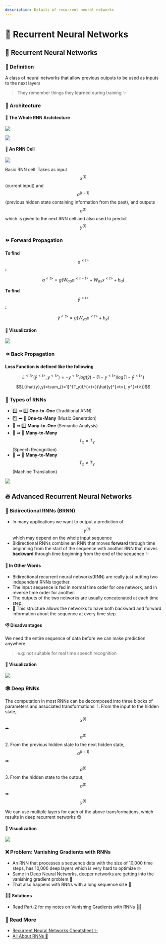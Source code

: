 ```yaml
---
description: Details of recurrent neural networks
---
```


# 🔄 Recurrent Neural Networks

## 🔄 Recurrent Neural Networks

### 🔎 Definition

A class of neural networks that allow previous outputs to be used as inputs to the next layers

> They remember things they learned during training ✨

### 🧱 Architecture

#### 🔶 The Whole RNN Architecture

![](../.gitbook/assets/rnnstructure2.png)

![](../.gitbook/assets/rnnstructure.png)

#### 🧩 An RNN Cell

![](../.gitbook/assets/rnncell.png)

Basic RNN cell. Takes as input $$x^{⟨t⟩}$$ \(current input\) and $$a^{⟨t−1⟩}$$ \(previous hidden state containing information from the past\), and outputs $$a^{⟨t⟩}$$ which is given to the next RNN cell and also used to predict $$y^{⟨t⟩}$$

### ⏩ Forward Propagation

**To find** $$a^{<t>}$$**:**

$$a^{<t>}=g(W_{aa}a^{<t-1>}+W_{ax}x^{<t>}+b_a)$$

**To find** $$\hat{y}^{<t>}$$**:**

$$\hat{y}^{<t>} = g(W_{ya}a^{<t>}+b_y)$$

#### 👀 Visualization

![](../.gitbook/assets/rnnforwardvis.png)

### ⏪ Back Propagation

**Loss Function is defined like the following**

$$L^{<t>}(\hat{y}^{<t>}, y^{<t>})=-y^{<t>}log(\hat{y})-(1-y^{<t>})log(1-\hat{y}^{<t>})$$

$$L(\hat{y},y)=\sum_{t=1}^{T_y}L^{<t>}(\hat{y}^{<t>}, y^{<t>})$$

### 🎨 Types of RNNs

* 1️⃣ ➡ 1️⃣ **One-to-One** \(Traditional ANN\)
* 1️⃣ ➡ 🔢 **One-to-Many** \(Music Generation\)
* 🔢 ➡ 1️⃣ **Many-to-One** \(Semantic Analysis\)
* 🔢 ➡ 🔢 **Many-to-Many** $$T_x = T_y$$ \(Speech Recognition\)
* 🔢 ➡ 🔢 **Many-to-Many** $$T_x \neq T_y$$ \(Machine Translation\)

![](../.gitbook/assets/rnntypes.png)

## 🔥 Advanced Recurrent Neural Networks

### 🔄 Bidirectional RNNs \(BRNN\)

* In many applications we want to output a prediction of $$y^{(t)}$$ which may depend on the whole input sequence
* Bidirectional RNNs combine an RNN that moves **forward** through time beginning from the start of the sequence with another RNN that moves **backward** through time beginning from the end of the sequence ✨

#### 💬 In Other Words

* Bidirectional recurrent neural networks\(RNN\) are really just putting two independent RNNs together. 
* The input sequence is fed in normal time order for one network, and in reverse time order for another. 
* The outputs of the two networks are usually concatenated at each time step.
* 🎉 This structure allows the networks to have both backward and forward information about the sequence at every time step. 

#### 👎 Disadvantages

We need the entire sequence of data before we can make prediction anywhere.

> e.g: not suitable for real time speech recognition

#### 👀 Visualization

![](../.gitbook/assets/brnn.png)

### 🕸 Deep RNNs

The computation in most RNNs can be decomposed into three blocks of parameters and associated transformations: 1. From the input to the hidden state, $$x^{(t)}$$ ➡ $$a^{(t)}$$ 2. From the previous hidden state to the next hidden state, $$a^{(t-1)}$$ ➡ $$a^{(t)}$$ 3. From the hidden state to the output, $$a^{(t)}$$ ➡ $$y^{(t)}$$

We can use multiple layers for each of the above transformations, which results in deep recurrent networks 😋

#### 👀 Visualization

![](../.gitbook/assets/deeprnn.PNG)

### ❌ Problem: Vanishing Gradients with RNNs

* An RNN that processes a sequence data with the size of 10,000 time steps, has 10,000 deep layers which is very hard to optimize 🙄
* Same in Deep Neural Networks, deeper networks are getting into the vanishing gradient problem 🥽
* That also happens with RNNs with a long sequence size 🐛

#### 🧙‍♀️ Solutions

* Read [Part-2](https://github.com/asmaamirkhan/DeepLearningNotes/tree/d20deec6ead832c6650a0d761212dfafef64b302/9-SequenceModels/2-VanishingGradients.md) for my notes on Vanishing Gradients with RNNs 🤸‍♀️

### 🧐 Read More

* [Recurrent Neural Networks Cheatsheet ✨](https://stanford.edu/~shervine/teaching/cs-230/cheatsheet-recurrent-neural-networks#)
* [All About RNNs 🚀](https://medium.com/@jianqiangma/all-about-recurrent-neural-networks-9e5ae2936f6e)

